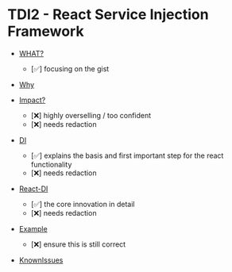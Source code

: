 # TDI2 - React Service Injection Framework

- [WHAT?](./monorepo/docs/Teaser.md)
  - [✅] focusing on the gist

- [Why](./monorepo/docs/Impuls.md)

- [Impact?](./monorepo/docs/Impact.md)
  - [❌] highly overselling / too confident
  - [❌] needs redaction
- [DI](./monorepo/docs/Whitepaper.md)
  - [✅] explains the basis and first important step for the react functionality
  - [❌] needs redaction
- [React-DI](./monorepo/docs/React-Whitepaper.md)
  - [✅] the core innovation in detail
  - [❌] needs redaction

- [Example](./monorepo/docs/React-Example.md)
  - [❌] ensure this is still correct

- [KnownIssues](./monorepo/docs/KnownIssues.md)
